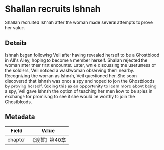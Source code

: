 # Shallan recruits Ishnah
Shallan recruited Ishnah after the woman made several attempts to prove her value.

## Details
Ishnah began following Veil after having revealed herself to be a Ghostblood in All's Alley, hoping to become a member herself. Shallan rejected the woman after their first encounter. Later, while discussing the usefulness of the soldiers, Veil noticed a washwoman observing them nearby. Recognizing the woman as Ishnah, Veil questioned her. She soon discovered that Ishnah was once a spy and hoped to join the Ghostbloods by proving herself. Seeing this as an opportunity to learn more about being a spy, Veil gave Ishnah the option of teaching her men how to be spies in exchange for promising to see if she would be worthy to join the Ghostbloods.

## Metadata
| Field | Value |
| ----- | ----- |
| chapter | 《渡誓》第40章 |
